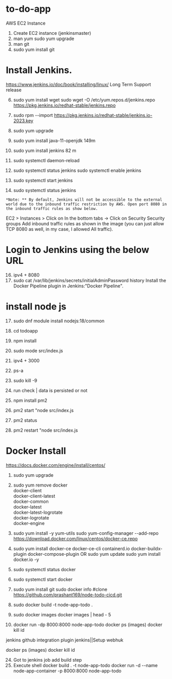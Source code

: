# to-do-app
  
  AWS EC2 Instance
  1) Create EC2 instance (jenkinsmaster)
  1)  man yum 
     sudo yum upgrade
  3) man git
  4) sudo yum install git

# Install Jenkins.

 https://www.jenkins.io/doc/book/installing/linux/
 Long Term Support release
 
  6) sudo yum install wget
    sudo wget -O /etc/yum.repos.d/jenkins.repo \
    https://pkg.jenkins.io/redhat-stable/jenkins.repo
    
  8) sudo rpm --import https://pkg.jenkins.io/redhat-stable/jenkins.io-2023.key
  9) sudo yum upgrade
  
 10) sudo yum install java-11-openjdk         149m
 11) sudo yum install jenkins                 82 m
 12) sudo systemctl daemon-reload

 13) sudo systemctl status jenkins
    sudo systemctl enable jenkins
 14) sudo systemctl start jenkins
 15) sudo systemctl status jenkins

 
    *Note: ** By default, Jenkins will not be accessible to the external world due to the inbound traffic restriction by AWS. Open port 8080 in the inbound traffic rules as show below.
EC2 > Instances > Click on
In the bottom tabs -> Click on Security
Security groups
Add inbound traffic rules as shown in the image (you can just allow TCP 8080 as well, in my case, I allowed All traffic).
# Login to Jenkins using the below URL
 16) ipv4 + 8080
 18) sudo cat /var/lib/jenkins/secrets/initialAdminPassword
     history
Install the Docker Pipeline plugin in Jenkins:"Docker Pipeline".
 # install node js 

17) sudo dnf module install nodejs:18/common

18) cd todoapp 

19) npm install	

20) sudo mode src/index.js

21) ipv4 + 3000

22)  ps-a
23)  sudo kill -9

24)  run check | data is persisted or not 

25)  npm install pm2
26)  pm2 start "node src/index.js
27)  pm2 status
 28) pm2 restart "node src/index.js

# Docker Install
https://docs.docker.com/engine/install/centos/
 1) sudo yum upgrade
 2) sudo yum remove docker \
                  docker-client \
                  docker-client-latest \
                  docker-common \
                  docker-latest \
                  docker-latest-logrotate \
                  docker-logrotate \
                  docker-engine
3) sudo yum install -y yum-utils
   sudo yum-config-manager --add-repo https://download.docker.com/linux/centos/docker-ce.repo         
5) sudo yum install docker-ce docker-ce-cli containerd.io docker-buildx-plugin docker-compose-plugin
   OR
   sudo yum update
   sudo yum install docker.io -y
   
7) sudo systemctl status docker
8) sudo systemctl start docker
9) sudo yum install git
   sudo docker info
#clone https://github.com/prashant169/node-todo-cicd.git
6) sudo docker build -t node-app-todo .
7) sudo docker images
   docker images | head - 5
8) docker run -dp 8000:8000 node-app-todo
docker ps  (images)
docker kill id

jenkins github integration  plugin jenkins||Setup webhuk

docker ps  (images)
docker kill id

24) Got to jenkins job
   add build step
25) Execute shell
    docker build . -t node-app-todo
    docker run -d --name node-app-container -p 8000:8000 node-app-todo
